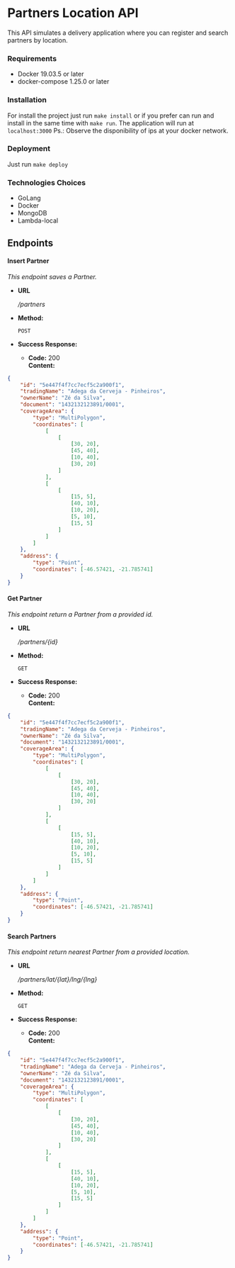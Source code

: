 # Partners Location API
This API simulates a delivery application where you can register and search partners by location.

### Requirements
* Docker 19.03.5 or later
* docker-compose 1.25.0 or later

### Installation
For install the project just run ``make install`` or if you prefer can run and install in the same time with ``make run``.
The application will run at ``localhost:3000``
Ps.: Observe the disponibility of ips at your docker network.

### Deployment

Just run ``make deploy``

### Technologies Choices

* GoLang
* Docker 
* MongoDB
* Lambda-local

Endpoints
---
#### Insert Partner

  _This endpoint saves a Partner._

* **URL**

  _/partners_

* **Method:**

  `POST`

* **Success Response:**

  * **Code:** 200 <br />
    **Content:** 
```json
{
	"id": "5e447f4f7cc7ecf5c2a900f1",
	"tradingName": "Adega da Cerveja - Pinheiros",
	"ownerName": "Zé da Silva",
	"document": "1432132123891/0001",
	"coverageArea": {
		"type": "MultiPolygon",
		"coordinates": [
			[
				[
					[30, 20],
					[45, 40],
					[10, 40],
					[30, 20]
				]
			],
			[
				[
					[15, 5],
					[40, 10],
					[10, 20],
					[5, 10],
					[15, 5]
				]
			]
		]
	},
	"address": {
		"type": "Point",
		"coordinates": [-46.57421, -21.785741]
	}
}
```
#### Get Partner

  _This endpoint return a Partner from a provided id._

* **URL**

  _/partners/{id}_

* **Method:**

  `GET`

* **Success Response:**

  * **Code:** 200 <br />
    **Content:** 
```json
{
	"id": "5e447f4f7cc7ecf5c2a900f1",
	"tradingName": "Adega da Cerveja - Pinheiros",
	"ownerName": "Zé da Silva",
	"document": "1432132123891/0001",
	"coverageArea": {
		"type": "MultiPolygon",
		"coordinates": [
			[
				[
					[30, 20],
					[45, 40],
					[10, 40],
					[30, 20]
				]
			],
			[
				[
					[15, 5],
					[40, 10],
					[10, 20],
					[5, 10],
					[15, 5]
				]
			]
		]
	},
	"address": {
		"type": "Point",
		"coordinates": [-46.57421, -21.785741]
	}
}
```
#### Search Partners

  _This endpoint return nearest Partner from a provided location._

* **URL**

  _/partners/lat/{lat}/lng/{lng}_

* **Method:**

  `GET`

* **Success Response:**

  * **Code:** 200 <br />
    **Content:** 
```json
{
	"id": "5e447f4f7cc7ecf5c2a900f1",
	"tradingName": "Adega da Cerveja - Pinheiros",
	"ownerName": "Zé da Silva",
	"document": "1432132123891/0001",
	"coverageArea": {
		"type": "MultiPolygon",
		"coordinates": [
			[
				[
					[30, 20],
					[45, 40],
					[10, 40],
					[30, 20]
				]
			],
			[
				[
					[15, 5],
					[40, 10],
					[10, 20],
					[5, 10],
					[15, 5]
				]
			]
		]
	},
	"address": {
		"type": "Point",
		"coordinates": [-46.57421, -21.785741]
	}
}
```

